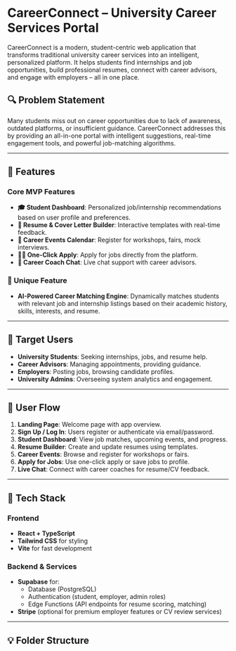 # CareerConnect – University Career Services Portal

CareerConnect is a modern, student-centric web application that transforms traditional university career services into an intelligent, personalized platform. It helps students find internships and job opportunities, build professional resumes, connect with career advisors, and engage with employers – all in one place.

## 🔍 Problem Statement

Many students miss out on career opportunities due to lack of awareness, outdated platforms, or insufficient guidance. CareerConnect addresses this by providing an all-in-one portal with intelligent suggestions, real-time engagement tools, and powerful job-matching algorithms.

---

## 🎯 Features

### Core MVP Features
- **🎓 Student Dashboard**: Personalized job/internship recommendations based on user profile and preferences.
- **📝 Resume & Cover Letter Builder**: Interactive templates with real-time feedback.
- **📅 Career Events Calendar**: Register for workshops, fairs, mock interviews.
- **🧑‍💼 One-Click Apply**: Apply for jobs directly from the platform.
- **💬 Career Coach Chat**: Live chat support with career advisors.

### 🎯 Unique Feature
- **AI-Powered Career Matching Engine**: Dynamically matches students with relevant job and internship listings based on their academic history, skills, interests, and resume.

---

## 👥 Target Users

- **University Students**: Seeking internships, jobs, and resume help.
- **Career Advisors**: Managing appointments, providing guidance.
- **Employers**: Posting jobs, browsing candidate profiles.
- **University Admins**: Overseeing system analytics and engagement.

---

## 🔁 User Flow

1. **Landing Page**: Welcome page with app overview.
2. **Sign Up / Log In**: Users register or authenticate via email/password.
3. **Student Dashboard**: View job matches, upcoming events, and progress.
4. **Resume Builder**: Create and update resumes using templates.
5. **Career Events**: Browse and register for workshops or fairs.
6. **Apply for Jobs**: Use one-click apply or save jobs to profile.
7. **Live Chat**: Connect with career coaches for resume/CV feedback.

---

## 🧱 Tech Stack

### Frontend
- **React + TypeScript**
- **Tailwind CSS** for styling
- **Vite** for fast development

### Backend & Services
- **Supabase** for:
  - Database (PostgreSQL)
  - Authentication (student, employer, admin roles)
  - Edge Functions (API endpoints for resume scoring, matching)
- **Stripe** (optional for premium employer features or CV review services)

---

## 💡 Folder Structure


